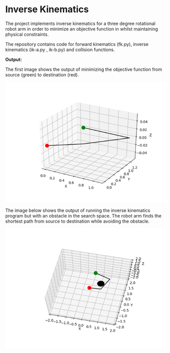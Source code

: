 # Inverse Kinematics 

The project implements inverse kinematics for a three degree rotational robot arm in order to minimize an objective function in whilst maintaining physical constraints.  

The repository contains code for forward kinematics (fk.py), inverse kinematics (ik-a.py , ik-b.py) and collision functions.

**Output:** 

The first image shows the output of minimizing the objective function from source (green) to destination (red).

![Output 1](https://github.com/vakharia-aarya/Inverse-Kinematics/blob/main/output1.png)


The image below shows the output of running the inverse kinematics program but with an obstacle in the search space. The robot arm finds the shortest path from source to destination while avoiding the obstacle.

![Output 2](https://github.com/vakharia-aarya/Inverse-Kinematics/blob/main/output2.png)

